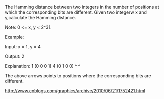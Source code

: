The Hamming distance between two integers in the number of positions at which the corresponding bits are different.
Given two integerw x and y,calculate the Hamming distance.

Note:
0 <= x, y < 2^31.

Example:

Input: x = 1, y = 4

Output: 2

Explanation:
1   (0 0 0 1)
4   (0 1 0 0)
       ^   ^

The above arrows points to positions where the corresponding bits are different.

http://www.cnblogs.com/graphics/archive/2010/06/21/1752421.html
